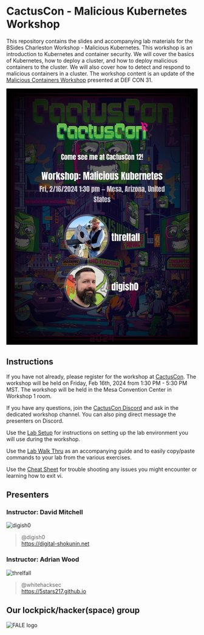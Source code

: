 # CactusCon - Malicious Kubernetes Workshop

This repository contains the slides and accompanying lab materials for the BSides Charleston Workshop - Malicious Kubernetes. This workshop is an introduction to Kubernetes and container security. We will cover the basics of Kubernetes, how to deploy a cluster, and how to deploy malicious containers to the cluster. We will also cover how to detect and respond to malicious containers in a cluster. The workshop content is an update of the [Malicious Containers Workshop](https://forum.defcon.org/node/246020) presented at DEF CON 31.

![Workshop Marquee](image.png)

## Instructions
If you have not already, please register for the workshop at [CactusCon](https://www.cactuscon.com/). The workshop will be held on Friday, Feb 16th, 2024 from 1:30 PM - 5:30 PM MST. The workshop will be held in the Mesa Convention Center in Workshop 1 room. 

If you have any questions, join the [CactusCon Discord](https://cactuscon.com/cc12-discord) and ask in the dedicated workshop channel. You can also ping direct message the presenters on Discord.

Use the [Lab Setup](Lab%20Setup.md) for instructions on setting up the lab environment you will use during the workshop.

Use the [Lab Walk Thru](labs_walk_thru.md) as an accompanying guide and to easily copy/paste commands to your lab from the various exercises.

Use the [Cheat Sheet](cheatsheet.md) for trouble shooting any issues you might encounter or learning how to exit vi.


## Presenters

### Instructor: David Mitchell
<img width="242" alt="digish0" src="https://github.com/lockfale/Malicious_Containers_Workshop/assets/913856/05a0519d-e6e9-420c-8cc2-fa67b1737902">

> @digish0\
> https://digital-shokunin.net

### Instructor: Adrian Wood 
![threlfall](https://github.com/lockfale/Malicious_Containers_Workshop/assets/913856/901c59ef-9e83-49d1-b0df-d89c6002338d)
> @whitehacksec\
> https://5stars217.github.io

## Our lockpick/hacker(space) group

<img alt="FALE logo" width="500" src="https://github.com/lockfale/Malicious_Containers_Workshop/assets/913856/4a836cf4-cc97-49ec-a4c8-ed739c83820e">
